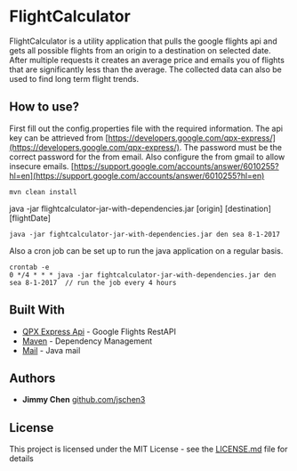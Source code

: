 # FlightCalculator

FlightCalculator is a utility application that pulls the google flights api and gets all possible flights from an origin to a destination on selected date. After multiple requests it creates an average price and emails you of flights that are significantly less than the average. The collected data can also be used to find long term flight trends.

## How to use?
First fill out the config.properties file with the required information. 
The api key can be attrieved from [https://developers.google.com/qpx-express/](https://developers.google.com/qpx-express/).
The password must be the correct password for the from email. 
Also configure the from gmail to allow insecure emails. [https://support.google.com/accounts/answer/6010255?hl=en](https://support.google.com/accounts/answer/6010255?hl=en)
```
mvn clean install
```
java -jar flightcalculator-jar-with-dependencies.jar [origin] [destination] [flightDate]
```
java -jar fightcalculator-jar-with-dependencies.jar den sea 8-1-2017
```
Also a cron job can be set up to run the java application on a regular basis. 
```
crontab -e
0 */4 * * * java -jar fightcalculator-jar-with-dependencies.jar den sea 8-1-2017  // run the job every 4 hours
```

## Built With

* [QPX Express Api](https://developers.google.com/qpx-express/) - Google Flights RestAPI
* [Maven](https://maven.apache.org/) - Dependency Management
* [Mail](http://www.oracle.com/technetwork/java/javamail/index.html) - Java mail


## Authors

* **Jimmy Chen** [github.com/jschen3](https://github.com/jschen3)

## License

This project is licensed under the MIT License - see the [LICENSE.md](https://github.com/jschen3/flightcalculator/blob/master/License.md) file for details

